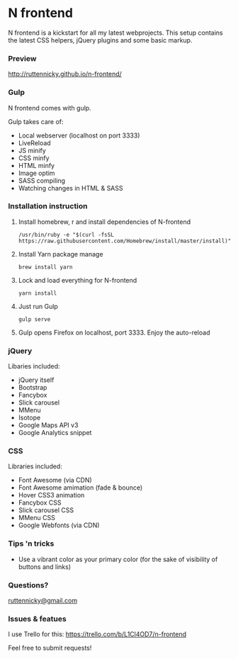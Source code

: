 # N frontend

N frontend is a kickstart for all my latest webprojects.  This setup contains the latest CSS helpers, jQuery plugins and some basic markup.


### Preview

http://ruttennicky.github.io/n-frontend/


### Gulp
N frontend comes with gulp.

Gulp takes care of:
 - Local webserver (localhost on port 3333)
 - LiveReload
 - JS minify
 - CSS minfy
 - HTML minfy
 - Image optim
 - SASS compiling
 - Watching changes in HTML & SASS


### Installation instruction

1. Install homebrew, r and install dependencies of N-frontend

    ```/usr/bin/ruby -e "$(curl -fsSL https://raw.githubusercontent.com/Homebrew/install/master/install)"```

2. Install Yarn package manage

    ```brew install yarn```

3. Lock and load everything for N-frontend

    ```yarn install```

4. Just run Gulp

    ```gulp serve```

3. Gulp opens Firefox on localhost, port 3333.  Enjoy the auto-reload


### jQuery

Libaries included:
  - jQuery itself
  - Bootstrap
  - Fancybox
  - Slick carousel
  - MMenu
  - Isotope
  - Google Maps API v3
  - Google Analytics snippet


### CSS
Libraries included:
  - Font Awesome (via CDN)
  - Font Awesome amimation (fade & bounce)
  - Hover CSS3 animation
  - Fancybox CSS
  - Slick carousel CSS
  - MMenu CSS
  - Google Webfonts (via CDN)


### Tips 'n tricks
  - Use a vibrant color as your primary color (for the sake of visibility of buttons and links)


### Questions?

ruttennicky@gmail.com

### Issues & featues

I use Trello for this: https://trello.com/b/L1Cl4OD7/n-frontend

Feel free to submit requests!
